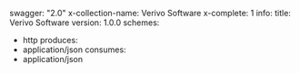 swagger: "2.0"
x-collection-name: Verivo Software
x-complete: 1
info:
  title: Verivo Software
  version: 1.0.0
schemes:
- http
produces:
- application/json
consumes:
- application/json